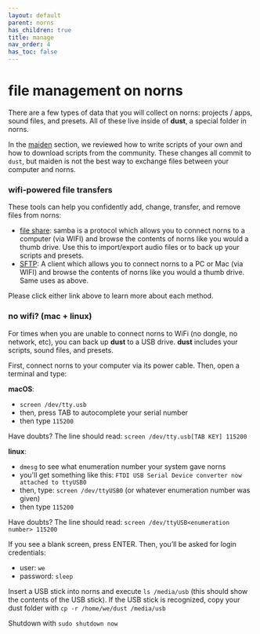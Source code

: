 ```yaml
---
layout: default
parent: norns
has_children: true
title: manage
nav_order: 4
has_toc: false
---
```


# file management on norns

There are a few types of data that you will collect on norns: projects / apps, sound files, and presets. All of these live inside of **dust**, a special folder in norns.

In the [maiden](../maiden) section, we reviewed how to write scripts of your own and how to download scripts from the community. These changes all commit to `dust`, but maiden is not the best way to exchange files between your computer and norns.

### wifi-powered file transfers

These tools can help you confidently add, change, transfer, and remove files from norns:

- [file share](../fileshare): samba is a protocol which allows you to connect norns to a computer (via WIFI) and browse the contents of norns like you would a thumb drive. Use this to import/export audio files or to back up your scripts and presets.
- [SFTP](../sftp): A client which allows you to connect norns to a PC or Mac (via WIFI) and browse the contents of norns like you would a thumb drive. Same uses as above.

Please click either link above to learn more about each method.

### no wifi? (mac + linux)

For times when you are unable to connect norns to WiFi (no dongle, no network, etc), you can back up **dust** to a USB drive. **dust** includes your scripts, sound files, and presets.

First, connect norns to your computer via its power cable. Then, open a terminal and type:

**macOS**:

- `screen /dev/tty.usb`
- then, press TAB to autocomplete your serial number
- then type `115200`

Have doubts? The line should read: `screen /dev/tty.usb[TAB KEY] 115200`

**linux**:

- `dmesg` to see what enumeration number your system gave norns
- you'll get something like this: `FTDI USB Serial Device converter now attached to ttyUSB0`
- then, type: `screen /dev/ttyUSB0` (or whatever enumeration number was given)
- then type `115200`

Have doubts? The line should read: `screen /dev/ttyUSB<enumeration number> 115200`

If you see a blank screen, press ENTER. Then, you’ll be asked for login credentials:

- user: `we`
- password: `sleep`

Insert a USB stick into norns and execute `ls /media/usb` (this should show the contents of the USB stick). If the USB stick is recognized, copy your dust folder with `cp -r /home/we/dust /media/usb`

Shutdown with `sudo shutdown now`

